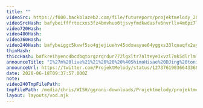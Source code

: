 ```yaml
---
title: ""
videoSrc: https://f000.backblazeb2.com/file/futureporn/projektmelody_2020-06-18_23-30-07.mkv
videoSrcHash: bafybeifffrtocxxs3fz4bmvhuo6tjsvyfmdkwdasfv6nvrllv4m6pz7lha?filename=projektmelody-chaturbate-20200618T233757Z-source.mp4
video720Hash: 
video480Hash: 
video360Hash: 
video240Hash: bafybeiggc5kvwf5so4gjejiuehv45odxwayue64yggxs33lquaqfx2ayhu?filename=projektmelody-chaturbate-20200618T233757Z-240p.mp4
thinHash: 
thiccHash: bafkreihyenc4bcdbqtorgzrqrdur772lgxltr7alteye3xvzl7mk5dlrlm?filename=20200618T233757Z-thicc.jpg
announceTitle: "I%27m%20live%21%21%20%20%20%40ShimoHisae%20DJing%20tonight%21%21"
announceUrl: https://twitter.com/ProjektMelody/status/1273761903664336897
date: 2020-06-18T09:37:57.000Z
note: 
video240TmpFilePath: 
tmpFilePath: /media/chris/WISH/ggroni-downloads/Projektmelody/projektmelody_2020-06-18_23-30-07.mkv
layout: layouts/vod.njk
---
```

